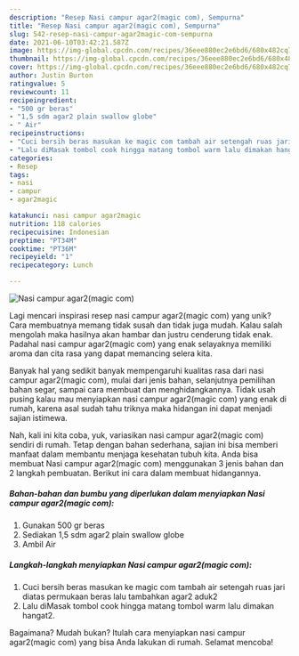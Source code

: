 ```yaml
---
description: "Resep Nasi campur agar2(magic com), Sempurna"
title: "Resep Nasi campur agar2(magic com), Sempurna"
slug: 542-resep-nasi-campur-agar2magic-com-sempurna
date: 2021-06-10T03:42:21.587Z
image: https://img-global.cpcdn.com/recipes/36eee880ec2e6bd6/680x482cq70/nasi-campur-agar2magic-com-foto-resep-utama.jpg
thumbnail: https://img-global.cpcdn.com/recipes/36eee880ec2e6bd6/680x482cq70/nasi-campur-agar2magic-com-foto-resep-utama.jpg
cover: https://img-global.cpcdn.com/recipes/36eee880ec2e6bd6/680x482cq70/nasi-campur-agar2magic-com-foto-resep-utama.jpg
author: Justin Burton
ratingvalue: 5
reviewcount: 11
recipeingredient:
- "500 gr beras"
- "1,5 sdm agar2 plain swallow globe"
- " Air"
recipeinstructions:
- "Cuci bersih beras masukan ke magic com tambah air setengah ruas jari diatas permukaan beras lalu tambahkan agar2 aduk2"
- "Lalu diMasak tombol cook hingga matang tombol warm lalu dimakan hangat2."
categories:
- Resep
tags:
- nasi
- campur
- agar2magic

katakunci: nasi campur agar2magic 
nutrition: 118 calories
recipecuisine: Indonesian
preptime: "PT34M"
cooktime: "PT36M"
recipeyield: "1"
recipecategory: Lunch

---
```



![Nasi campur agar2(magic com)](https://img-global.cpcdn.com/recipes/36eee880ec2e6bd6/680x482cq70/nasi-campur-agar2magic-com-foto-resep-utama.jpg)

Lagi mencari inspirasi resep nasi campur agar2(magic com) yang unik? Cara membuatnya memang tidak susah dan tidak juga mudah. Kalau salah mengolah maka hasilnya akan hambar dan justru cenderung tidak enak. Padahal nasi campur agar2(magic com) yang enak selayaknya memiliki aroma dan cita rasa yang dapat memancing selera kita.

Banyak hal yang sedikit banyak mempengaruhi kualitas rasa dari nasi campur agar2(magic com), mulai dari jenis bahan, selanjutnya pemilihan bahan segar, sampai cara membuat dan menghidangkannya. Tidak usah pusing kalau mau menyiapkan nasi campur agar2(magic com) yang enak di rumah, karena asal sudah tahu triknya maka hidangan ini dapat menjadi sajian istimewa.




Nah, kali ini kita coba, yuk, variasikan nasi campur agar2(magic com) sendiri di rumah. Tetap dengan bahan sederhana, sajian ini bisa memberi manfaat dalam membantu menjaga kesehatan tubuh kita. Anda bisa membuat Nasi campur agar2(magic com) menggunakan 3 jenis bahan dan 2 langkah pembuatan. Berikut ini cara dalam membuat hidangannya.

<!--inarticleads1-->

##### Bahan-bahan dan bumbu yang diperlukan dalam menyiapkan Nasi campur agar2(magic com):

1. Gunakan 500 gr beras
1. Sediakan 1,5 sdm agar2 plain swallow globe
1. Ambil  Air




<!--inarticleads2-->

##### Langkah-langkah menyiapkan Nasi campur agar2(magic com):

1. Cuci bersih beras masukan ke magic com tambah air setengah ruas jari diatas permukaan beras lalu tambahkan agar2 aduk2
1. Lalu diMasak tombol cook hingga matang tombol warm lalu dimakan hangat2.




Bagaimana? Mudah bukan? Itulah cara menyiapkan nasi campur agar2(magic com) yang bisa Anda lakukan di rumah. Selamat mencoba!
